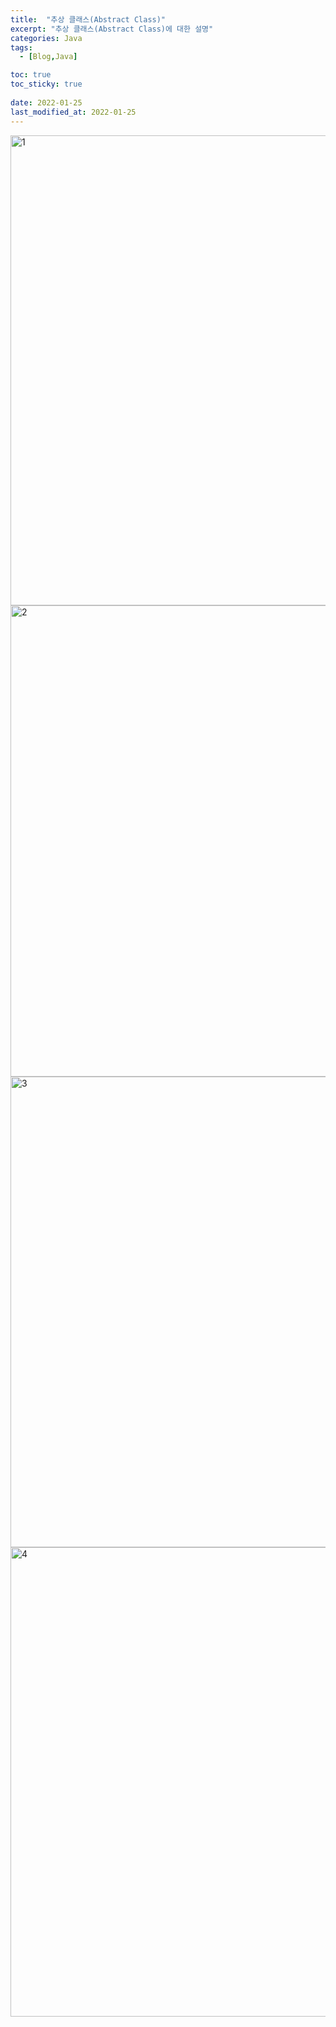 ```yaml
---
title:  "추상 클래스(Abstract Class)"
excerpt: "추상 클래스(Abstract Class)에 대한 설명"
categories: Java
tags:
  - [Blog,Java]

toc: true
toc_sticky: true
 
date: 2022-01-25
last_modified_at: 2022-01-25
---
```


<img width="752" alt="1" src="https://user-images.githubusercontent.com/95912146/150885246-7923212d-aea0-46d9-8f65-01aeaeaac6c1.png">
<img width="754" alt="2" src="https://user-images.githubusercontent.com/95912146/150885247-236b1bce-bb00-48d5-8fa5-204adc0f39ee.png">
<img width="753" alt="3" src="https://user-images.githubusercontent.com/95912146/150885248-36ec8cdc-71e9-40ad-bec9-2f23a35d827e.png">
<img width="751" alt="4" src="https://user-images.githubusercontent.com/95912146/150885249-71004e9b-700f-43d8-911f-8b1dea0cb693.png">